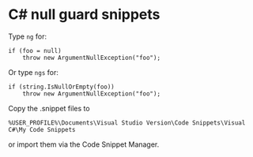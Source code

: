 C# null guard snippets
======================

Type `ng` for:

    if (foo = null)
    	throw new ArgumentNullException("foo");


Or type `ngs` for:

    if (string.IsNullOrEmpty(foo))
    	throw new ArgumentNullException("foo");


Copy the .snippet files to 

    %USER_PROFILE%\Documents\Visual Studio Version\Code Snippets\Visual C#\My Code Snippets

or import them via the Code Snippet Manager.